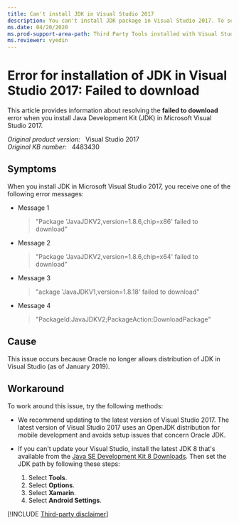 ```yaml
---
title: Can't install JDK in Visual Studio 2017
description: You can't install JDK package in Visual Studio 2017. To solve this, update to latest version of Visual Studio 2017.
ms.date: 04/20/2020
ms.prod-support-area-path: Third Party Tools installed with Visual Studio
ms.reviewer: vyedin
---
```

# Error for installation of JDK in Visual Studio 2017: Failed to download

This article provides information about resolving the **failed to download** error when you install Java Development Kit (JDK) in Microsoft Visual Studio 2017.

_Original product version:_ &nbsp; Visual Studio 2017  
_Original KB number:_ &nbsp; 4483430

## Symptoms

When you install JDK in Microsoft Visual Studio 2017, you receive one of the following error messages:  

- Message 1

    > "Package 'JavaJDKV2,version=1.8.6,chip=x86' failed to download"

- Message 2

    > "Package 'JavaJDKV2,version=1.8.6,chip=x64' failed to download"

- Message 3

    > "ackage 'JavaJDKV1,version=1.8.18' failed to download"

- Message 4

    > "PackageId:JavaJDKV2;PackageAction:DownloadPackage"

## Cause

This issue occurs because Oracle no longer allows distribution of JDK in Visual Studio (as of January 2019).

## Workaround

To work around this issue, try the following methods:

- We recommend updating to the latest version of Visual Studio 2017. The latest version of Visual Studio 2017 uses an OpenJDK distribution for mobile development and avoids setup issues that concern Oracle JDK.

- If you can't update your Visual Studio, install the latest JDK 8 that's available from the [Java SE Development Kit 8 Downloads](https://www.oracle.com/technetwork/java/javase/downloads/jdk8-downloads-2133151.html). Then set the JDK path by following these steps:

    1. Select **Tools**.
    1. Select **Options**.
    1. Select **Xamarin**.
    1. Select **Android Settings**.

[!INCLUDE [Third-party disclaimer](../includes/third-party-disclaimer.md)]
